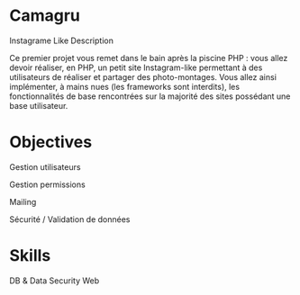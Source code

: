 # Camagru
Instagrame Like
Description

Ce premier projet vous remet dans le bain après la piscine PHP : vous allez devoir réaliser, en PHP, un petit site Instagram-like permettant à des utilisateurs de réaliser et partager des photo-montages. Vous allez ainsi implémenter, à mains nues (les frameworks sont interdits), les fonctionnalités de base rencontrées sur la majorité des sites possédant une base utilisateur.

# Objectives

Gestion utilisateurs

Gestion permissions 

Mailing 

Sécurité / Validation de données 

# Skills

DB & Data 
Security 
Web 
